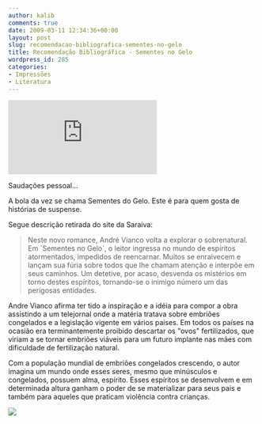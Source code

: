 ```yaml
---
author: kalib
comments: true
date: 2009-03-11 12:34:36+00:00
layout: post
slug: recomendacao-bibliografica-sementes-no-gelo
title: Recomendação Bibliográfica - Sementes no Gelo
wordpress_id: 285
categories:
- Impressões
- Literatura
---
```





![](http://www.livrariasaraiva.com.br/imagem/imagem.dll?tam=2&pro_id=111116&PIM_Id=108205)




Saudações pessoal...



A bola da vez se chama Sementes do Gelo. Este é para quem gosta de histórias de suspense.

Segue descrição retirada do site da Saraiva:


> Neste novo romance, André Vianco volta a explorar o sobrenatural. Em ´Sementes no Gelo´, o leitor ingressa no mundo de espíritos atormentados, impedidos de reencarnar. Muitos se enraivecem e lançam sua fúria sobre todos que lhe chamam atenção e interpõe em seus caminhos. Um detetive, por acaso, desvenda os mistérios em torno destes espíritos, tornando-se o inimigo número um das perigosas entidades.


Andre Vianco afirma ter tido a inspiração e a idéia para compor a obra assistindo a um telejornal onde a matéria tratava sobre embriões congelados e a legislação vigente em vários países. Em todos os países na ocasião era terminantemente proibido descartar os "ovos" fertilizados, que viriam a se tornar embriões viáveis para um futuro implante nas mães com dificuldade de fertilização natural.

Com a população mundial de embriões congelados crescendo, o autor imagina um mundo onde esses seres, mesmo que minúsculos e congelados, possuem alma, espírito. Esses espíritos se desenvolvem e em determinada altura ganham o poder de se materializar para seus pais e também para aqueles que praticam violência contra crianças.

![](http://img376.imageshack.us/img376/8000/userbar635980sd7.gif)

